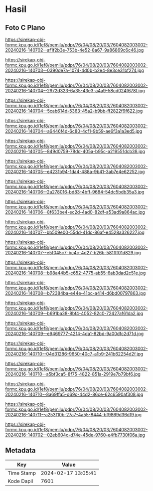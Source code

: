 # Hasil

## Foto C Plano

https://sirekap-obj-formc.kpu.go.id/1ef8/pemilu/pdpr/76/04/08/20/03/7604082003002-20240216-140702--af1f2b3e-753b-4e52-8a67-9a86869c6c46.jpg

https://sirekap-obj-formc.kpu.go.id/1ef8/pemilu/pdpr/76/04/08/20/03/7604082003002-20240216-140703--0390de7a-1074-4d0b-b2e4-8e3ce31bf274.jpg

https://sirekap-obj-formc.kpu.go.id/1ef8/pemilu/pdpr/76/04/08/20/03/7604082003002-20240216-140704--2972d323-6a35-43e3-a4a9-58cd024f678f.jpg

https://sirekap-obj-formc.kpu.go.id/1ef8/pemilu/pdpr/76/04/08/20/03/7604082003002-20240216-140704--5cab614d-5363-45a2-b9bb-ff2822f9f622.jpg

https://sirekap-obj-formc.kpu.go.id/1ef8/pemilu/pdpr/76/04/08/20/03/7604082003002-20240216-140704--a6446f4d-6c80-4cf1-9b59-ae6f3a1a3ed5.jpg

https://sirekap-obj-formc.kpu.go.id/1ef8/pemilu/pdpr/76/04/08/20/03/7604082003002-20240216-140705--849d0759-78dd-405a-b95c-a219551dcb38.jpg

https://sirekap-obj-formc.kpu.go.id/1ef8/pemilu/pdpr/76/04/08/20/03/7604082003002-20240216-140705--e4231b94-1da4-488a-9b41-3ab7e4e62252.jpg

https://sirekap-obj-formc.kpu.go.id/1ef8/pemilu/pdpr/76/04/08/20/03/7604082003002-20240216-140706--2a278016-bd83-4bff-9684-54dc5bdb35a3.jpg

https://sirekap-obj-formc.kpu.go.id/1ef8/pemilu/pdpr/76/04/08/20/03/7604082003002-20240216-140706--8f633be4-ec2d-4ad0-82df-a53ad9a864ac.jpg

https://sirekap-obj-formc.kpu.go.id/1ef8/pemilu/pdpr/76/04/08/20/03/7604082003002-20240216-140707--bb509e00-55dd-41dc-86af-e4528a326227.jpg

https://sirekap-obj-formc.kpu.go.id/1ef8/pemilu/pdpr/76/04/08/20/03/7604082003002-20240216-140707--e5f045c7-bc4c-4d27-b26b-581fff01d829.jpg

https://sirekap-obj-formc.kpu.go.id/1ef8/pemilu/pdpr/76/04/08/20/03/7604082003002-20240216-140708--b98a44b5-c652-4775-ab55-6ab3dad2c51e.jpg

https://sirekap-obj-formc.kpu.go.id/1ef8/pemilu/pdpr/76/04/08/20/03/7604082003002-20240216-140708--b72384ba-e44e-41bc-a414-d6bd00797863.jpg

https://sirekap-obj-formc.kpu.go.id/1ef8/pemilu/pdpr/76/04/08/20/03/7604082003002-20240216-140709--b691ba38-8bf4-4052-82c0-72427af61da2.jpg

https://sirekap-obj-formc.kpu.go.id/1ef8/pemilu/pdpr/76/04/08/20/03/7604082003002-20240216-140709--e9469777-4214-4da1-82bd-9a00dfc2d71d.jpg

https://sirekap-obj-formc.kpu.go.id/1ef8/pemilu/pdpr/76/04/08/20/03/7604082003002-20240216-140710--04d31286-9650-40c7-a1b9-241b62254d2f.jpg

https://sirekap-obj-formc.kpu.go.id/1ef8/pemilu/pdpr/76/04/08/20/03/7604082003002-20240216-140710--a5bf3ca5-8f75-4822-851a-2919e7b79bf6.jpg

https://sirekap-obj-formc.kpu.go.id/1ef8/pemilu/pdpr/76/04/08/20/03/7604082003002-20240216-140710--8a69ffa5-d69c-44d2-86ce-62c6590af308.jpg

https://sirekap-obj-formc.kpu.go.id/1ef8/pemilu/pdpr/76/04/08/20/03/7604082003002-20240216-140711--a253f10b-27a7-4a55-8444-bf9869d36df9.jpg

https://sirekap-obj-formc.kpu.go.id/1ef8/pemilu/pdpr/76/04/08/20/03/7604082003002-20240216-140702--02eb604c-d74e-45de-9760-e4fb7730f06a.jpg


## Metadata

| Key        | Value               |
| ---------- | ------------------- |
| Time Stamp | 2024-02-17 13:05:41 |
| Kode Dapil | 7601                |



